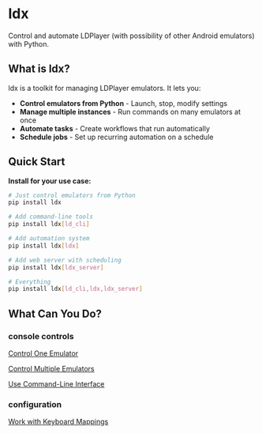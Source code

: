 # ldx

Control and automate LDPlayer (with possibility of other Android emulators) with Python.

## What is ldx?

ldx is a toolkit for managing LDPlayer emulators. It lets you:

- **Control emulators from Python** - Launch, stop, modify settings
- **Manage multiple instances** - Run commands on many emulators at once
- **Automate tasks** - Create workflows that run automatically
- **Schedule jobs** - Set up recurring automation on a schedule

## Quick Start

**Install for your use case:**

```bash
# Just control emulators from Python
pip install ldx

# Add command-line tools
pip install ldx[ld_cli]

# Add automation system
pip install ldx[ldx]

# Add web server with scheduling
pip install ldx[ldx_server]

# Everything
pip install ldx[ld_cli,ldx,ldx_server]
```

## What Can You Do?

### console controls
[Control One Emulator](docs/scenarios/launch-one.md)

[Control Multiple Emulators](docs/scenarios/launch-many.md)

[Use Command-Line Interface](docs/scenarios/use-cli.md)

### configuration
[Work with Keyboard Mappings](docs/scenarios/work-with-kmp.md)
